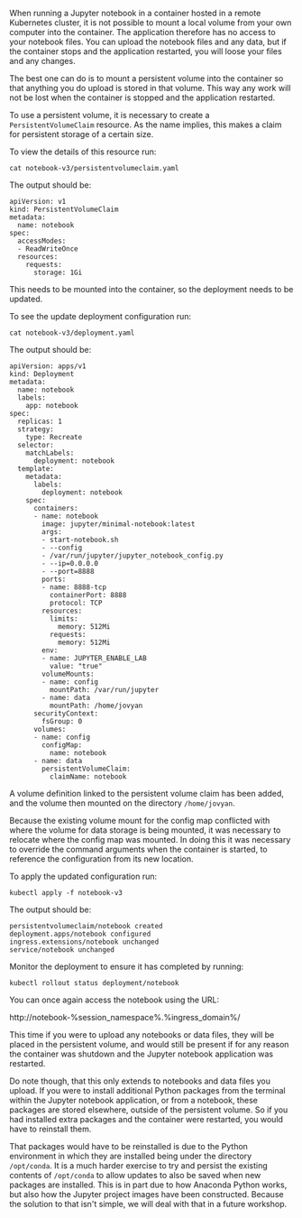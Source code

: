 When running a Jupyter notebook in a container hosted in a remote Kubernetes cluster, it is not possible to mount a local volume from your own computer into the container. The application therefore has no access to your notebook files. You can upload the notebook files and any data, but if the container stops and the application restarted, you will loose your files and any changes.

The best one can do is to mount a persistent volume into the container so that anything you do upload is stored in that volume. This way any work will not be lost when the container is stopped and the application restarted.

To use a persistent volume, it is necessary to create a ``PersistentVolumeClaim`` resource. As the name implies, this makes a claim for persistent storage of a certain size.

To view the details of this resource run:

```execute
cat notebook-v3/persistentvolumeclaim.yaml
```

The output should be:

```
apiVersion: v1
kind: PersistentVolumeClaim
metadata:
  name: notebook
spec:
  accessModes:
  - ReadWriteOnce
  resources:
    requests:
      storage: 1Gi
```

This needs to be mounted into the container, so the deployment needs to be updated.

To see the update deployment configuration run:

```execute
cat notebook-v3/deployment.yaml
```

The output should be:

```
apiVersion: apps/v1
kind: Deployment
metadata:
  name: notebook
  labels:
    app: notebook
spec:
  replicas: 1
  strategy:
    type: Recreate
  selector:
    matchLabels:
      deployment: notebook
  template:
    metadata:
      labels:
        deployment: notebook
    spec:
      containers:
      - name: notebook
        image: jupyter/minimal-notebook:latest
        args:
        - start-notebook.sh
        - --config
        - /var/run/jupyter/jupyter_notebook_config.py
        - --ip=0.0.0.0
        - --port=8888
        ports:
        - name: 8888-tcp
          containerPort: 8888
          protocol: TCP
        resources:
          limits:
            memory: 512Mi
          requests:
            memory: 512Mi
        env:
        - name: JUPYTER_ENABLE_LAB
          value: "true"
        volumeMounts:
        - name: config
          mountPath: /var/run/jupyter
        - name: data
          mountPath: /home/jovyan
      securityContext:
        fsGroup: 0
      volumes:
      - name: config
        configMap:
          name: notebook
      - name: data
        persistentVolumeClaim:
          claimName: notebook
```

A volume definition linked to the persistent volume claim has been added, and the volume then mounted on the directory ``/home/jovyan``.

Because the existing volume mount for the config map conflicted with where the volume for data storage is being mounted, it was necessary to relocate where the config map was mounted. In doing this it was necessary to override the command arguments when the container is started, to reference the configuration from its new location.

To apply the updated configuration run:

```execute
kubectl apply -f notebook-v3
```

The output should be:

```
persistentvolumeclaim/notebook created
deployment.apps/notebook configured
ingress.extensions/notebook unchanged
service/notebook unchanged
```

Monitor the deployment to ensure it has completed by running:

```execute
kubectl rollout status deployment/notebook
```

You can once again access the notebook using the URL:

http://notebook-%session_namespace%.%ingress_domain%/

This time if you were to upload any notebooks or data files, they will be placed in the persistent volume, and would still be present if for any reason the container was shutdown and the Jupyter notebook application was restarted.

Do note though, that this only extends to notebooks and data files you upload. If you were to install additional Python packages from the terminal within the Jupyter notebook application, or from a notebook, these packages are stored elsewhere, outside of the persistent volume. So if you had installed extra packages and the container were restarted, you would have to reinstall them.

That packages would have to be reinstalled is due to the Python environment in which they are installed being under the directory ``/opt/conda``. It is a much harder exercise to try and persist the existing contents of ``/opt/conda`` to allow updates to also be saved when new packages are installed. This is in part due to how Anaconda Python works, but also how the Jupyter project images have been constructed. Because the solution to that isn't simple, we will deal with that in a future workshop.

